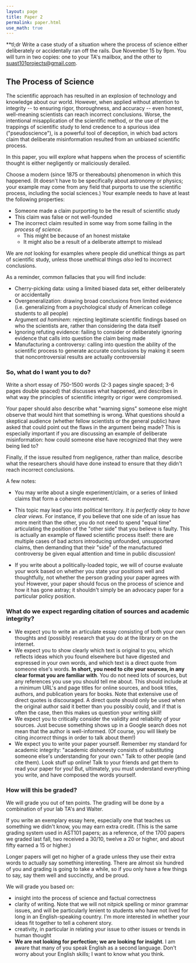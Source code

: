 ```yaml
---
layout: page
title: Paper 2
permalink: paper.html 
use_math: true
---
```


**tl;dr Write a case study of a situation where the process of science either deliberately or accidentally ran off the rails. 
Due November 15 by 9pm. You will turn in two copies: one to your TA's mailbox, and the other to <suast101projects@gmail.com>. 

## The Process of Science 

The scientific approach has resulted in an explosion of technology and knowledge about our world. However, when applied without attention to integrity -- to ensuring rigor, thoroughness, and accuracy -- even honest, well-meaning scientists
can reach incorrect conclusions. Worse, the intentional misapplication of the scientific method, or the use of the trappings of scientific study to lend credence to a spurious idea ("pseudoscience"), is a powerful tool of deception, in which
bad actors claim that deliberate misinformation resulted from an unbiased scientific process.

In this paper, you will explore what happens when the process of scientific thought is either negligently or maliciously derailed.

Choose a modern (since 1875 or thereabouts) phenomenon in which this happened. (It doesn't have to be specifically about astronomy or physics; your example may come from any field that purports to use the scientific process, including the social sciences.) 
Your example needs to have at least the following properties:

* Someone made a claim purporting to be the result of scientific study
* This claim was false or not well-founded
* The incorrect claim resulted in some way from some failing in the *process of science*.
  * This might be because of an honest mistake
  * It might also be a result of a deliberate attempt to mislead

We are *not* looking for examples where people did unethical things as part of scientific study, unless those unethical things *also* 
led to incorrect conclusions.

As a reminder, common fallacies that you will find include:

* Cherry-picking data: using a limited biased data set, either deliberately or accidentally
* Overgeneralization: drawing broad conclusions from limited evidence (i.e. generalizing from a psychological study of American college students to all people)
* Argument *ad hominem*: rejecting legitimate scientific findings based on who the scientists are, rather than considering the data itself
* Ignoring refuting evidence: failing to consider or deliberately ignoring evidence that calls into question the claim being made
* Manufacturing a controversy: calling into question the ability of the scientific process to generate accurate conclusions by making it seem that noncontroversial results are actually controversial

### So, what do I want you to do?

Write a short essay of 750-1500 words (2-3 pages single spaced; 3-6 pages double spaced) that discusses what happened, and describes in what way the principles of scientific integrity or rigor were compromised.

Your paper should also describe what "warning signs" someone else might observe that would hint that something is wrong. 
What questions should a skeptical audience (whether fellow scientists or the general public) have asked that could point 
out the flaws in the argument being made? This is especially important if you are discussing an example of 
deliberate misinformation: how could someone else have recognized that they were being lied to?

Finally, if the issue resulted from negligence, rather than malice, describe what the researchers should have 
done instead to ensure that they didn't reach incorrect conclusions.

A few notes:

* You may write about a single experiment/claim, or a series of linked claims that form a coherent movement.

* This topic may lead you into political territory. *It is perfectly okay to have clear views*. For instance, if you believe 
that one side of an issue has more merit than the other, you do not need to spend "equal time" articulating the 
position of the "other side" that you believe is faulty. This is actually an example of flawed scientific process itself: 
there are multiple cases of bad actors introducing unfounded, unsupported claims, then demanding that their "side" of the
manufactured controversy be given equal attention and time in public discussion!

* If you write about a politically-loaded topic, we will of course evaluate your work based on whether you 
state your positions well and thoughtfully, not whether the person grading your paper agrees with you! However, your
paper should focus on the process of science and how it has gone astray; it shouldn't simply be an advocacy paper 
for a particular policy position.


### What do we expect regarding citation of sources and academic integrity?

* We expect you to write an articulate essay consisting of both your own thoughts and (possibly) research that you do at the library or on the internet.
* We expect you to show clearly which text is original to you, which reflects ideas which you found elsewhere but have digested and expressed in your own words, and which text is a direct quote from someone else's words. **In short, you need to cite your sources, in any clear format you are familiar with**.
You do not need lots of sources, but any references you use you should tell me about.
This should include at a minimum URL's and page titles for online sources, and book titles, authors, and publication years for books. 
Note that extensive use of direct quotes is discouraged. A direct quote should only be used when the original author said it better than you possibly could, and if that is
often the case, then this makes us question your writing skill!
* We expect you to critically consider the validity and reliability of your sources. Just becuse something shows up in a Google search does not mean that the author is well-informed.
(Of course, you will likely be citing *incorrect* things in order to talk about them!) 
* We expect you to write your paper yourself. Remember my standard for academic integrity: "academic dishonesty consists of substituting someone else's understanding for your own." 
Talk to other people (and cite them). Look stuff up online! Talk to your friends and get them to read your paper for you!
But, ultimately, you must understand everything you write, and have composed the words yourself.

### How will this be graded?

We will grade you out of ten points. The grading will be done by a combination of your lab TA's and Walter. 

If you write an exemplary essay here, especially one that teaches us something we didn't know, you may earn extra credit.
(This is the same grading system used in AST101 papers; as a reference, of the 1700 papers we graded last fall, two received a 30/10, 
twelve a 20 or higher, and about fifty earned a 15 or higher.)

 Longer papers will get no higher of a grade
unless they use their extra words to actually say something interesting. There are almost six hundred of you and grading is going to take a while, so if you only have a few things to say, say them well and succinctly, and be proud.

We will grade you based on:

* insight into the process of science and factual correctness
* clarity of writing. Note that we will not nitpick spelling or minor grammar issues, and will be particularly lenient to students who have not lived for long in an English-speaking country. I'm more interested in whether your ideas fit together to tell a coherent story.
* creativity, in particular in relating your issue to other issues or trends in human thought 
* **We are not looking for perfection; we are looking for insight**. I am aware that many of you speak English as a second language. Don't worry about your English skills; I want to know what you think.
